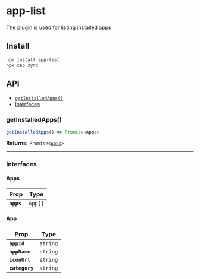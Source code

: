 # app-list

The plugin is used for listing installed apps

## Install

```bash
npm install app-list
npx cap sync
```

## API

<docgen-index>

* [`getInstalledApps()`](#getinstalledapps)
* [Interfaces](#interfaces)

</docgen-index>

<docgen-api>
<!--Update the source file JSDoc comments and rerun docgen to update the docs below-->

### getInstalledApps()

```typescript
getInstalledApps() => Promise<Apps>
```

**Returns:** <code>Promise&lt;<a href="#apps">Apps</a>&gt;</code>

--------------------


### Interfaces


#### Apps

| Prop       | Type               |
| ---------- | ------------------ |
| **`apps`** | <code>App[]</code> |


#### App

| Prop           | Type                |
| -------------- | ------------------- |
| **`appId`**    | <code>string</code> |
| **`appName`**  | <code>string</code> |
| **`iconUrl`**  | <code>string</code> |
| **`category`** | <code>string</code> |

</docgen-api>
